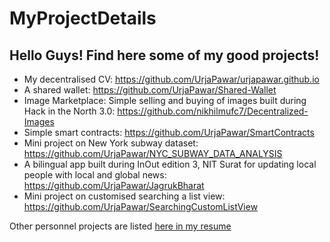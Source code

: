 # MyProjectDetails

## Hello Guys! Find here some of my good projects! ##

* My decentralised CV: <https://github.com/UrjaPawar/urjapawar.github.io>
* A shared wallet: <https://github.com/UrjaPawar/Shared-Wallet>
* Image Marketplace: Simple selling and buying of images built during Hack in the North 3.0: <https://github.com/nikhilmufc7/Decentralized-Images>
* Simple smart contracts: <https://github.com/UrjaPawar/SmartContracts>
* Mini project on New York subway dataset: <https://github.com/UrjaPawar/NYC_SUBWAY_DATA_ANALYSIS>
* A bilingual app built during InOut edition 3, NIT Surat for updating local people with local and global news: <https://github.com/UrjaPawar/JagrukBharat>
* Mini project on customised searching a list view: <https://github.com/UrjaPawar/SearchingCustomListView>

Other personnel projects are listed [here in my resume](<https://drive.google.com/file/d/1i9OeVPqcvZGOaZ1ktZk2SrkoZcQVfhJB/view?usp=sharing>)



